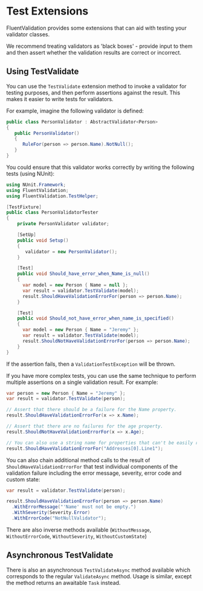 # Test Extensions

FluentValidation provides some extensions that can aid with testing your validator classes.

We recommend treating validators as 'black boxes' - provide input to them and then assert whether the validation results are correct or incorrect.

## Using TestValidate

You can use the `TestValidate` extension method to invoke a validator for testing purposes, and then perform assertions against the result. This makes it easier to write tests for validators.

For example, imagine the following validator is defined:

```csharp
public class PersonValidator : AbstractValidator<Person> 
{
   public PersonValidator() 
   {
      RuleFor(person => person.Name).NotNull();
   }
}
```

You could ensure that this validator works correctly by writing the following tests (using NUnit):

```csharp
using NUnit.Framework;
using FluentValidation;
using FluentValidation.TestHelper;

[TestFixture]
public class PersonValidatorTester 
{
    private PersonValidator validator;

    [SetUp]
    public void Setup()
    {
       validator = new PersonValidator();
    }

    [Test]
    public void Should_have_error_when_Name_is_null() 
    {
      var model = new Person { Name = null };
      var result = validator.TestValidate(model);
      result.ShouldHaveValidationErrorFor(person => person.Name);
    }

    [Test]
    public void Should_not_have_error_when_name_is_specified() 
    {
      var model = new Person { Name = "Jeremy" };
      var result = validator.TestValidate(model);
      result.ShouldNotHaveValidationErrorFor(person => person.Name);
    }
}
```

If the assertion fails, then a `ValidationTestException` will be thrown.

If you have more complex tests, you can use the same technique to perform multiple assertions on a single validation result. For example:

```csharp
var person = new Person { Name = "Jeremy" };
var result = validator.TestValidate(person);

// Assert that there should be a failure for the Name property.
result.ShouldHaveValidationErrorFor(x => x.Name);

// Assert that there are no failures for the age property.
result.ShouldNotHaveValidationErrorFor(x => x.Age);

// You can also use a string name for properties that can't be easily represented with a lambda, eg:
result.ShouldHaveValidationErrorFor("Addresses[0].Line1");
```

You can also chain additional method calls to the result of `ShouldHaveValidationErrorFor` that test individual components of the validation failure including the error message, severity, error code and custom state:

```csharp
var result = validator.TestValidate(person);

result.ShouldHaveValidationErrorFor(person => person.Name)
  .WithErrorMessage("'Name' must not be empty.")
  .WithSeverity(Severity.Error)
  .WithErrorCode("NotNullValidator");
```

There are also inverse methods available (`WithoutMessage`, `WithoutErrorCode`, `WithoutSeverity`, `WithoutCustomState`)

## Asynchronous TestValidate

There is also an asynchronous `TestValidateAsync` method available which corresponds to the regular `ValidateAsync` method. Usage is similar, except the method returns an awaitable `Task` instead.
